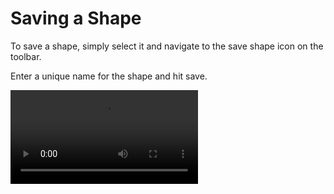 # Saving a Shape

To save a shape, simply select it and navigate to the save shape icon on the toolbar.

Enter a unique name for the shape and hit save.

<video src="Screen Recording 2024-10-10 at 5.41.26 pm.mov" controls></video>